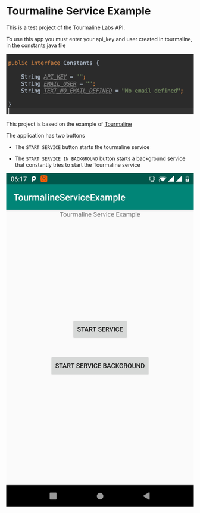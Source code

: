  # Tourmaline Service Example

 This is a test project of the Tourmaline Labs API.
 
 
 To use this app you must enter your api_key and user created in tourmaline, in the constants.java file

 ![file Constants](./readme-resources/constants.png)
 
 
 
 This project is based on the example of [Tourmaline](https://github.com/tourmalinelabs/AndroidTLKitExample)
 
 
 
 The application has two buttons
    
   - The `START SERVICE` button starts the tourmaline service 
    
   - The `START SERVICE IN BACKGROUND` button starts a background service that constantly tries to start the Tourmaline service
   
 ![file Constants](./readme-resources/appScreen.jpg)